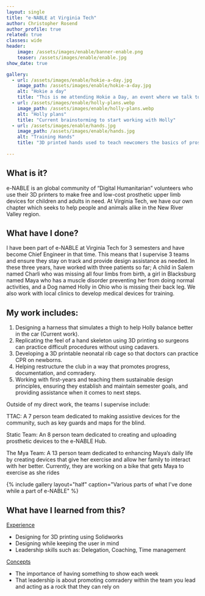 ```yaml
---
layout: single
title: "e-NABLE at Virginia Tech"
author: Christopher Rosend
author_profile: true
related: true
classes: wide
header: 
    image: /assets/images/enable/banner-enable.png
    teaser: /assets/images/enable/enable.jpg
show_date: true 

gallery:
  - url: /assets/images/enable/hokie-a-day.jpg
    image_path: /assets/images/enable/hokie-a-day.jpg
    alt: "Hokie a day"
    title: "This is me attending Hokie a Day, an event where we talk to grade-schoolers about why they should go to college and the fun stuff we do here"
  - url: /assets/images/enable/holly-plans.webp
    image_path: /assets/images/enable/holly-plans.webp
    alt: "Holly plans"
    title: "Current brainstorming to start working with Holly"
  - url: /assets/images/enable/hands.jpg
    image_path: /assets/images/enable/hands.jpg
    alt: "Training Hands"
    title: "3D printed hands used to teach newcomers the basics of prosthetic building"
    
---
```


## What is it?

e-NABLE is an global community of “Digital Humanitarian” volunteers who use their 3D printers to make free and low-cost prosthetic upper limb devices for children and adults in need. At Virginia Tech, we have our own chapter which seeks to help people and animals alike in the New River Valley region.

## What have I done?

I have been part of e-NABLE at Virginia Tech for 3 semesters and have become Chief Engineer in that time. This means that I supervise 3 teams and ensure they stay on track and provide design assistance as needed. In these three years, have worked with three patients so far; A child in Salem named Charli who was missing all four limbs from birth, a girl in Blacksburg named Maya who has a muscle disorder preventing her from doing normal activities, and a Dog named Holly in Ohio who is missing their back leg. We also work with local clinics to develop medical devices for training.

## My work includes:

1. Designing a harness that simulates a thigh to help Holly balance better in the car (Current work).
2. Replicating the feel of a hand skeleton using 3D printing so surgeons can practice difficult procedures without using cadavers.
3. Developing a 3D printable neonatal rib cage so that doctors can practice CPR on newborns.
4. Helping restructure the club in a way that promotes progress, documentation, and comradery.
5. Working with first-years and teaching them sustainable design principles, ensuring they establish and maintain semester goals, and providing assistance when it comes to next steps.

Outside of my direct work, the teams I supervise include:

TTAC: A 7 person team dedicated to making assistive devices for the community, such as key guards and maps for the blind.

Static Team: An 8 person team dedicated to creating and uploading prosthetic devices to the e-NABLE Hub.

The Mya Team: A 13 person team dedicated to enhancing Maya’s daily life by creating devices that give her exercise and allow her family to interact with her better. Currently, they are working on a bike that gets Maya to exercise as she rides

{% include gallery layout="half" caption="Various parts of what I've done while a part of e-NABLE" %}


## What have I learned from this?

<ins>Experience</ins>

* Designing for 3D printing using Solidworks
* Designing while keeping the user in mind
* Leadership skills such as: Delegation, Coaching, Time management

<ins>Concepts</ins>

* The importance of having something to show each week
* That leadership is about promoting comradery within the team you lead and acting as a rock that they can rely on
